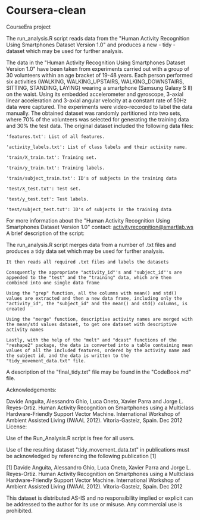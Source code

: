 Coursera-clean
==============

CourseEra project

The run_analysis.R script reads data from the "Human Activity Recognition Using Smartphones Dataset Version 1.0" and produces a new - tidy - dataset which may be used for further analysis.

The data in the "Human Activity Recognition Using Smartphones Dataset Version 1.0" have been taken from experiments carried out with a group of 30 volunteers within an age bracket of 19-48 years. Each person performed six activities (WALKING, WALKING_UPSTAIRS, WALKING_DOWNSTAIRS, SITTING, STANDING, LAYING) wearing a smartphone (Samsung Galaxy S II) on the waist. Using its embedded accelerometer and gyroscope, 3-axial linear acceleration and 3-axial angular velocity at a constant rate of 50Hz data were captured. The experiments were video-recorded to label the data manually. The obtained dataset was randomly partitioned into two sets, where 70% of the volunteers was selected for generating the training data and 30% the test data.
The original dataset included the following data files:

    'features.txt': List of all features.

    'activity_labels.txt': List of class labels and their activity name.

    'train/X_train.txt': Training set.

    'train/y_train.txt': Training labels.

    'train/subject_train.txt': ID's of subjects in the training data

    'test/X_test.txt': Test set.

    'test/y_test.txt': Test labels.

    'test/subject_test.txt': ID's of subjects in the training data

For more information about the "Human Activity Recognition Using Smartphones Dataset Version 1.0" contact: activityrecognition@smartlab.ws
A brief description of the script:

The run_analysis.R script merges data from a number of .txt files and produces a tidy data set which may be used for further analysis.


    It then reads all required .txt files and labels the datasets

    Consquently the appropriate "activity_id"'s and "subject_id"'s are appended to the "test" and the "training" data, which are then combined into one single data frame

    Using the "grep" function, all the columns with mean() and std() values are extracted and then a new data frame, including only the "activity_id", the "subject_id" and the mean() and std() columns, is created

    Using the "merge" function, descriptive activity names are merged with the mean/std values dataset, to get one dataset with descriptive activity names

    Lastly, with the help of the "melt" and "dcast" functions of the "reshape2" package, the data is converted into a table containing mean values of all the included features, ordered by the activity name and the subject id, and the data is written to the "tidy_movement_data.txt" file.

A description of the "final_tidy.txt" file may be found in the "CodeBook.md" file.

Acknowledgements:

Davide Anguita, Alessandro Ghio, Luca Oneto, Xavier Parra and Jorge L. Reyes-Ortiz. Human Activity Recognition on Smartphones using a Multiclass Hardware-Friendly Support Vector Machine. International Workshop of Ambient Assisted Living (IWAAL 2012). Vitoria-Gasteiz, Spain. Dec 2012
License:

Use of the Run_Analysis.R script is free for all users.

Use of the resulting dataset "tidy_movement_data.txt" in publications must be acknowledged by referencing the following publication [1]

[1] Davide Anguita, Alessandro Ghio, Luca Oneto, Xavier Parra and Jorge L. Reyes-Ortiz. Human Activity Recognition on Smartphones using a Multiclass Hardware-Friendly Support Vector Machine. International Workshop of Ambient Assisted Living (IWAAL 2012). Vitoria-Gasteiz, Spain. Dec 2012

This dataset is distributed AS-IS and no responsibility implied or explicit can be addressed to the author for its use or misuse. Any commercial use is prohibited.


